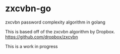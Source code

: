 # zxcvbn-go
zxcvbn password complexity algorithm in golang

This is based off of the zxcvbn algorithm by Dropbox. https://github.com/dropbox/zxcvbn

This is a work in progress
